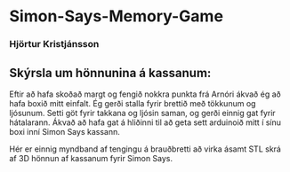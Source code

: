 # Simon-Says-Memory-Game
### Hjörtur Kristjánsson

## Skýrsla um hönnunina á kassanum:

Eftir að hafa skoðað margt og fengið nokkra punkta frá Arnóri ákvað ég að hafa boxið mitt einfalt.
Ég gerði stalla fyrir brettið með tökkunum og ljósunum.
Setti göt fyrir takkana og ljósin saman, og gerði einnig gat fyrir hátalarann.
Ákvað að hafa gat á hliðinni til að geta sett arduinoið mitt í sínu boxi inní Simon Says kassann. 

Hér er einnig myndband af tengingu á brauðbretti að virka ásamt STL skrá af 3D hönnun af kassanum fyrir Simon Says.